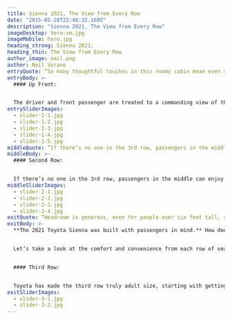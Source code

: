 ```yaml
---
title: Sienna 2021, The View from Every Row
date: "2015-05-28T22:40:32.169Z"
description: "Sienna 2021, The View from Every Row"
imageDesktop: hero-sm.jpg
imageMobile: hero.jpg
heading_strong: Sienna 2021,
heading_thin: The View from Every Row
author_image: neil.png
author: Neil Vorano
entryQuote: “So many thoughtful touches in this roomy cabin mean even more usefulness and comfort for everyone.”
entryBody: >-
  #### Up Front:


  The driver and front passenger are treated to a commanding view of the road, with **great visibility and light coming from the huge windshield and side windows.** Sitting in the wide front seats, the high centre console creating a cocoon around the driver and passenger, making it feel more like a car than a minivan. That console has a **large cargo box,** of course, but **it also hides a clever open area underneath to house a purse or handbag** with easy access. For the driver, every control falls easily at hand, and the **optional power tilt and telescoping steering wheel** – a class first – means a perfect driving position for anyone. The 9-inch **infotainment screen is easy to read and operate,** with hard buttons for its features and actual knobs for both volume and tuning, simplifying things. Charge a phone on the **QI wireless charging pad** in the dash or take advantage of the **USB-A and USB-C ports,** one of which also connects to the infotainment. The rear door controls are centrally located in the ceiling so either driver or passenger can operate them. And if rear visibility is hindered by passengers or cargo, the **available Digital Display Rear View Mirror** – a first in the segment – solves that problem; it operates as a normal mirror until it is flipped up, where it turns into a video screen, fed by the rear camera. So many thoughtful touches in this roomy cabin mean even more usefulness and comfort for everyone. 
entrySliderImages:
  - slider-1-1.jpg
  - slider-1-2.jpg
  - slider-1-3.jpg
  - slider-1-4.jpg
  - slider-1-5.jpg
middleQuote: “If there’s no one in the 3rd row, passengers in the middle can enjoy a limousine-like ride.”
middleBody: >-
  #### Second Row:


  If there’s no one in the 3rd row, passengers in the middle can enjoy a limousine-like ride; **the optional captain’s chairs slide an astounding 63.5 centimetres,** enough for taller people to stretch their legs out fully. Even the standard bench-seat configuration is quite clever; it can be used as a standard three-person setup, or the **middle seat can be removed to have two seats that slide separately.** The chairs are cushy and wide, and the backs can recline for even more comfort. Up top in the ceiling are the **optional climate controls for the rear,** while in front of the passengers, the driver’s console has **USB-A and USB-C ports for charging,** an **optional 1,500W inverter** and **optional HDMI port** – that’s for the available entertainment screen that drops down from the ceiling. Large windows bring the light and scenery inside, while the four cupholders, **available window privacy shades,** a bag hanger on the centre console and lower grab rail for children round out the thoughtful touches here; it really is a perfect place to relax on a longer road trip. 
middleSliderImages:
  - slider-2-1.jpg
  - slider-2-2.jpg
  - slider-2-3.jpg
  - slider-2-4.jpg
exitQuote: “Headroom is generous, even for people over six feet tall, and with the second row adjusted forward, you can stretch your legs out.”
exitBody: >-
  **The 2021 Toyota Sienna was built with passengers in mind.** How does that actually work when you travel in it? To answer that question, we took the Sienna XSE for a spin while sitting in each row and checking out features that are unique to each seat and passenger. 


  Let’s take a look at the comfort and convenience from each row of seats.


  #### Third Row:


  Toyota has made the third row truly adult size, starting with getting back there in the first place. **The second-row Captains Seats slides all the way forward** and, with the large door opening, access is easy. The seats are firm but comfortable, and **the 60/40 seat backs can recline for even more relaxation.** Headroom is generous, even for people over six feet tall, and with the second row adjusted forward, you can stretch your legs out. And if you want to tune out for the long trip, put up the privacy shades, plug in your headphones to the jack with volume control for the available **HD Rear Seat Entertainment System,** charge your electronics with the **USB-A or USB-C ports** and just chill. Climate vents in the ceiling and cupholders in the sides will help make the ride even more comfortable.
exitSliderImages:
  - slider-3-1.jpg
  - slider-3-2.jpg
---
```

